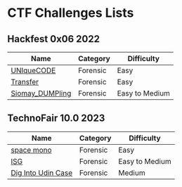 # CTF Challenges Lists

## Hackfest 0x06 2022

| Name | Category | Difficulty |
|------|----------|------------|
| [UNIqueCODE](Hackfest0x06/UNIqueCODE#uniquecode) | Forensic | Easy |
| [Transfer](Hackfest0x06/Transfer#transfer) | Forensic | Easy |
| [Siomay_DUMPling](Hackfest0x06/Siomay_DUMPling#siomay-dumpling) | Forensic | Easy to Medium |

## TechnoFair 10.0 2023
| Name | Category | Difficulty |
|------|----------|------------|
| [space mono](TechnoFair10.0/space-mono#space-mono) | Forensic | Easy |
| [ISG](TechnoFair10.0/ISG#isg) | Forensic | Easy to Medium |
| [Dig Into Udin Case](TechnoFair10.0/Dig-Into-Udin-Case#dig-into-udin-dase) | Forensic | Medium |
